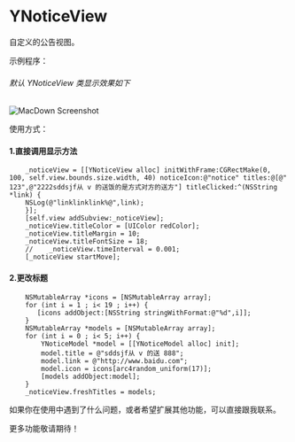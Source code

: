 # YNoticeView

 自定义的公告视图。

示例程序：

###### 默认 YNoticeView 类显示效果如下

![MacDown Screenshot](./noticeview.gif)


使用方式：

#### 1.直接调用显示方法

```objc
    _noticeView = [[YNoticeView alloc] initWithFrame:CGRectMake(0, 100, self.view.bounds.size.width, 40) noticeIcon:@"notice" titles:@[@" 123",@"2222sddsjf从 v 的送饭的是方式对方的送方"] titleClicked:^(NSString *link) {
    NSLog(@"linklinklink%@",link);
    }];
    [self.view addSubview:_noticeView];
    _noticeView.titleColor = [UIColor redColor];
    _noticeView.titleMargin = 10;
    _noticeView.titleFontSize = 18;
    //    _noticeView.timeInterval = 0.001;
    [_noticeView startMove];
```
#### 2.更改标题
``` objc
    NSMutableArray *icons = [NSMutableArray array];
    for (int i = 1 ; i< 19 ; i++) {
       [icons addObject:[NSString stringWithFormat:@"%d",i]];
    }
    NSMutableArray *models = [NSMutableArray array];
    for (int i = 0 ; i< 5; i++) {
        YNoticeModel *model = [[YNoticeModel alloc] init];
        model.title = @"sddsjf从 v 的送 888";
        model.link = @"http://www.baidu.com";
        model.icon = icons[arc4random_uniform(17)];
        [models addObject:model];
    }
    _noticeView.freshTitles = models;

```

如果你在使用中遇到了什么问题，或者希望扩展其他功能，可以直接跟我联系。

更多功能敬请期待！ 
